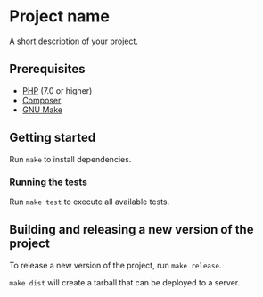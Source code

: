 # Project name

A short description of your project.

## Prerequisites

- [PHP](https://secure.php.net/manual/en/install.php) (7.0 or higher)
- [Composer](https://getcomposer.org/doc/00-intro.md)
- [GNU Make](https://www.gnu.org/software/make/)

## Getting started

Run `make` to install dependencies.

### Running the tests

Run `make test` to execute all available tests.

## Building and releasing a new version of the project

To release a new version of the project, run `make release`.

`make dist` will create a tarball that can be deployed to a server.
